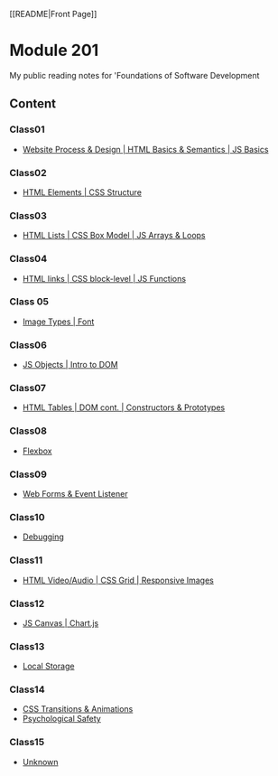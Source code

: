 [[README|Front Page]]
# Module 201

My public reading notes for 'Foundations of Software Development

## Content

### Class01

- [Website Process & Design \| HTML Basics & Semantics \| JS Basics](Class01/class-01.md)

### Class02

- [HTML Elements \| CSS Structure](Class02/class02.md)

### Class03

- [HTML Lists \| CSS Box Model \| JS Arrays & Loops](Class03/class-03.md)

### Class04

- [HTML links \| CSS block-level \| JS Functions](Class04/class04.md)

### Class 05

- [Image Types \| Font](Class05/class05.md)

### Class06

- [JS Objects \| Intro to DOM](Class06/class06.md)

### Class07

- [HTML Tables \| DOM cont. \| Constructors & Prototypes](Class07/class07.md)

### Class08

- [Flexbox](Class08/class08.md)

### Class09

- [Web Forms & Event Listener](Class09/class09.md)

### Class10

- [Debugging](Class10/class10.md)

### Class11

- [HTML Video/Audio \| CSS Grid \| Responsive Images](Class11/class11.md)

### Class12

- [JS Canvas \| Chart.js](Class12/class12.md)

### Class13

- [Local Storage](Class13/class13.md)

### Class14

- [CSS Transitions & Animations](Class14/class14.md)
- [Psychological Safety](Class14/PsychologicalSafety.md)

### Class15

- [Unknown](/Class15/Unknown.md)
